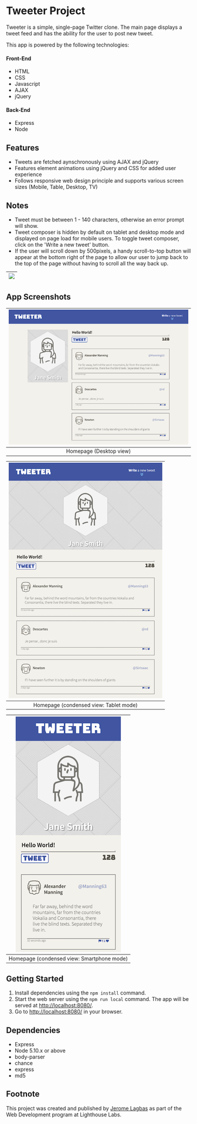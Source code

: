 # Tweeter Project

Tweeter is a simple, single-page Twitter clone. The main page displays a tweet feed and has the ability for the user to post new tweet.

This app is powered by the following technologies:

#### Front-End

- HTML
- CSS
- Javascript
- AJAX
- jQuery

#### Back-End

- Express
- Node

## Features

- Tweets are fetched aynschronously using AJAX and jQuery
- Features element animations using jQuery and CSS for added user experience
- Follows responsive web design principle and supports various screen sizes (Mobile, Table, Desktop, TV)

## Notes

- Tweet must be between 1 - 140 characters, otherwise an error prompt will show.
- Tweet composer is hidden by default on tablet and desktop mode and displayed on page load for mobile users. To toggle tweet composer, click on the 'Write a new tweet' button.
- If the user will scroll down by 500pixels, a handy scroll-to-top button will appear at the bottom right of the page to allow our user to jump back to the top of the page without having to scroll all the way back up.

| <img src="./docs/other-features.gif" width="350"> |
|:--:| 

## App Screenshots

| ![tweeter-desktop-view.png](./docs/tweeter-desktop-view.png) | 
|:--:| 
| Homepage (Desktop view) |

| ![tweeter-tablet-view.png](./docs/tweeter-tablet-view.png) | 
|:--:| 
| Homepage (condensed view: Tablet mode) |

| ![tweeter-phone-view.png](./docs/tweeter-phone-view.png) | 
|:--:| 
| Homepage (condensed view: Smartphone mode) |

## Getting Started

1. Install dependencies using the `npm install` command.
2. Start the web server using the `npm run local` command. The app will be served at <http://localhost:8080/>.
3. Go to <http://localhost:8080/> in your browser.


## Dependencies

- Express
- Node 5.10.x or above
- body-parser
- chance
- express
- md5

## Footnote

This project was created and published by [Jerome Lagbas](https://github.com/jeromealmir) as part of the Web Development program at Lighthouse Labs.